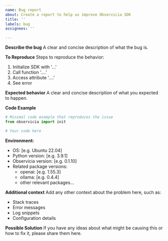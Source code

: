 ```yaml
---
name: Bug report
about: Create a report to help us improve Observicia SDK
title: ''
labels: bug
assignees: ''

---
```


**Describe the bug**
A clear and concise description of what the bug is.

**To Reproduce**
Steps to reproduce the behavior:
1. Initialize SDK with '...'
2. Call function '....'
3. Access attribute '....'
4. See error

**Expected behavior**
A clear and concise description of what you expected to happen.

**Code Example**
```python
# Minimal code example that reproduces the issue
from observicia import init

# Your code here
```

**Environment:**
 - OS: [e.g. Ubuntu 22.04]
 - Python version: [e.g. 3.9.1]
 - Observicia version: [e.g. 0.1.10]
 - Related package versions:
   - openai: [e.g. 1.55.3]
   - ollama: [e.g. 0.4.4]
   - other relevant packages...

**Additional context**
Add any other context about the problem here, such as:
- Stack traces
- Error messages
- Log snippets
- Configuration details

**Possible Solution**
If you have any ideas about what might be causing this or how to fix it, please share them here.
